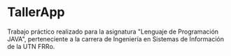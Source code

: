 # TallerApp
Trabajo práctico realizado para la asignatura "Lenguaje de Programación JAVA", 
perteneciente a la carrera de Ingeniería en Sistemas de Información de la UTN FRRo.

